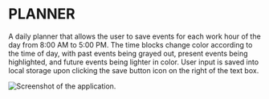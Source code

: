 # PLANNER
A daily planner that allows the user to save events for each work hour of the day from 8:00 AM to 5:00 PM. The time blocks change color according to the time of day, with past events being grayed out, present events being highlighted, and future events being lighter in color. User input is saved into local storage upon clicking the save button icon on the right of the text box.

![Screenshot of the application.](./Assets/05-third-party-apis-homework-demo "Optional Title")